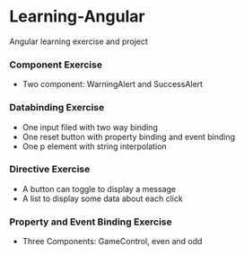 # Learning-Angular
Angular learning exercise and project

### Component Exercise
- Two component: WarningAlert and SuccessAlert

### Databinding Exercise
- One input filed with two way binding
- One reset button with property binding and event binding
- One p element with string interpolation

### Directive Exercise
- A button can toggle to display a message
- A list to display some data about each click

### Property and Event Binding Exercise
- Three Components: GameControl, even and odd
